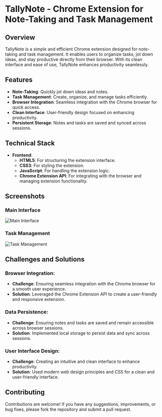 # TallyNote - Chrome Extension for Note-Taking and Task Management

## Overview
TallyNote is a simple and efficient Chrome extension designed for note-taking and task management. It enables users to organize tasks, jot down ideas, and stay productive directly from their browser. With its clean interface and ease of use, TallyNote enhances productivity seamlessly.

## Features
- **Note-Taking**: Quickly jot down ideas and notes.
- **Task Management**: Create, organize, and manage tasks efficiently.
- **Browser Integration**: Seamless integration with the Chrome browser for quick access.
- **Clean Interface**: User-friendly design focused on enhancing productivity.
- **Persistent Storage**: Notes and tasks are saved and synced across sessions.

## Technical Stack
- **Frontend**: 
  - **HTML5**: For structuring the extension interface.
  - **CSS3**: For styling the extension.
  - **JavaScript**: For handling the extension logic.
  - **Chrome Extension API**: For integrating with the browser and managing extension functionality.

## Screenshots
### Main Interface
![Main Interface](screenshots/main-interface.png)

### Task Management
![Task Management](screenshots/task-management.png)

## Challenges and Solutions
### Browser Integration:
- **Challenge**: Ensuring seamless integration with the Chrome browser for a smooth user experience.
- **Solution**: Leveraged the Chrome Extension API to create a user-friendly and responsive extension.

### Data Persistence:
- **Challenge**: Ensuring notes and tasks are saved and remain accessible across browser sessions.
- **Solution**: Implemented local storage to persist data and sync across sessions.

### User Interface Design:
- **Challenge**: Creating an intuitive and clean interface to enhance productivity.
- **Solution**: Used modern web design principles and CSS for a clean and user-friendly interface.

## Contributing
Contributions are welcome! If you have any suggestions, improvements, or bug fixes, please fork the repository and submit a pull request.
